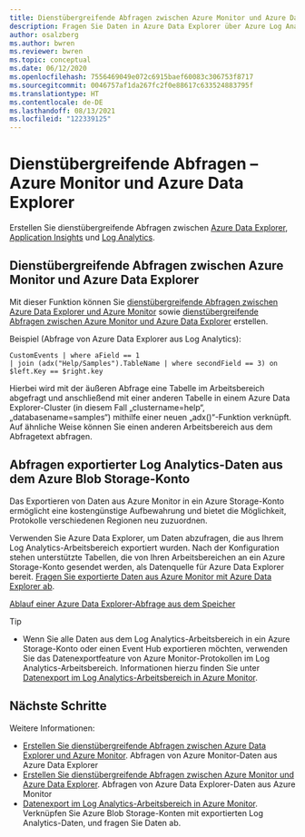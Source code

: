 ```yaml
---
title: Dienstübergreifende Abfragen zwischen Azure Monitor und Azure Data Explorer
description: Fragen Sie Daten in Azure Data Explorer über Azure Log Analytics-Tools und umgekehrt ab, um alle Daten an einem Ort zusammenzuführen und zu analysieren.
author: osalzberg
ms.author: bwren
ms.reviewer: bwren
ms.topic: conceptual
ms.date: 06/12/2020
ms.openlocfilehash: 7556469049e072c6915baef60083c306753f8717
ms.sourcegitcommit: 0046757af1da267fc2f0e88617c633524883795f
ms.translationtype: HT
ms.contentlocale: de-DE
ms.lasthandoff: 08/13/2021
ms.locfileid: "122339125"
---
```

# <a name="cross-service-query---azure-monitor-and-azure-data-explorer"></a>Dienstübergreifende Abfragen – Azure Monitor und Azure Data Explorer
Erstellen Sie dienstübergreifende Abfragen zwischen [Azure Data Explorer](/azure/data-explorer/), [Application Insights](../app/app-insights-overview.md) und [Log Analytics](../logs/data-platform-logs.md).
## <a name="azure-monitor-and-azure-data-explorer-cross-service-querying"></a>Dienstübergreifende Abfragen zwischen Azure Monitor und Azure Data Explorer
Mit dieser Funktion können Sie [dienstübergreifende Abfragen zwischen Azure Data Explorer und Azure Monitor](/azure/data-explorer/query-monitor-data) sowie [dienstübergreifende Abfragen zwischen Azure Monitor und Azure Data Explorer](./azure-monitor-data-explorer-proxy.md) erstellen.

Beispiel (Abfrage von Azure Data Explorer aus Log Analytics):
```kusto
CustomEvents | where aField == 1
| join (adx("Help/Samples").TableName | where secondField == 3) on $left.Key == $right.key
```
Hierbei wird mit der äußeren Abfrage eine Tabelle im Arbeitsbereich abgefragt und anschließend mit einer anderen Tabelle in einem Azure Data Explorer-Cluster (in diesem Fall „clustername=help“, „databasename=samples“) mithilfe einer neuen „adx()“-Funktion verknüpft. Auf ähnliche Weise können Sie einen anderen Arbeitsbereich aus dem Abfragetext abfragen.

## <a name="query-exported-log-analytics-data-from-azure-blob-storage-account"></a>Abfragen exportierter Log Analytics-Daten aus dem Azure Blob Storage-Konto

Das Exportieren von Daten aus Azure Monitor in ein Azure Storage-Konto ermöglicht eine kostengünstige Aufbewahrung und bietet die Möglichkeit, Protokolle verschiedenen Regionen neu zuzuordnen.

Verwenden Sie Azure Data Explorer, um Daten abzufragen, die aus Ihrem Log Analytics-Arbeitsbereich exportiert wurden. Nach der Konfiguration stehen unterstützte Tabellen, die von Ihren Arbeitsbereichen an ein Azure Storage-Konto gesendet werden, als Datenquelle für Azure Data Explorer bereit. [Fragen Sie exportierte Daten aus Azure Monitor mit Azure Data Explorer ab](../logs/azure-data-explorer-query-storage.md).

[Ablauf einer Azure Data Explorer-Abfrage aus dem Speicher](media\azure-data-explorer-query-storage\exported-data-query.png)

>[!tip] 
> * Wenn Sie alle Daten aus dem Log Analytics-Arbeitsbereich in ein Azure Storage-Konto oder einen Event Hub exportieren möchten, verwenden Sie das Datenexportfeature von Azure Monitor-Protokollen im Log Analytics-Arbeitsbereich. Informationen hierzu finden Sie unter [Datenexport im Log Analytics-Arbeitsbereich in Azure Monitor](/azure/data-explorer/query-monitor-data).

## <a name="next-steps"></a>Nächste Schritte
Weitere Informationen:
* [Erstellen Sie dienstübergreifende Abfragen zwischen Azure Data Explorer und Azure Monitor](/azure/data-explorer/query-monitor-data). Abfragen von Azure Monitor-Daten aus Azure Data Explorer
* [Erstellen Sie dienstübergreifende Abfragen zwischen Azure Monitor und Azure Data Explorer](./azure-monitor-data-explorer-proxy.md). Abfragen von Azure Data Explorer-Daten aus Azure Monitor
* [Datenexport im Log Analytics-Arbeitsbereich in Azure Monitor](/azure/data-explorer/query-monitor-data). Verknüpfen Sie Azure Blob Storage-Konten mit exportierten Log Analytics-Daten, und fragen Sie Daten ab.
